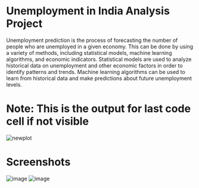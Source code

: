 # Unemployment in India Analysis Project
Unemployment prediction is the process of forecasting the number of people who are unemployed in a given economy. This can be done by using a variety of methods, including statistical models, machine learning algorithms, and economic indicators.
Statistical models are used to analyze historical data on unemployment and other economic factors in order to identify patterns and trends. Machine learning algorithms can be used to learn from historical data and make predictions about future unemployment levels.

# Note: This is the output for last code cell if not visible 
![newplot](https://github.com/Kabir-Shah-29/Data-Science/assets/68286737/7924e601-342c-4ae4-959b-7dc5c5afa3c1)

# Screenshots
![image](https://github.com/Kabir-Shah-29/Data-Science/assets/68286737/17f23bb3-8f4b-4c70-833e-fc52cca255c3)
![image](https://github.com/Kabir-Shah-29/Data-Science/assets/68286737/67f6d9bb-61ff-45f4-b943-6bee852034b0)

